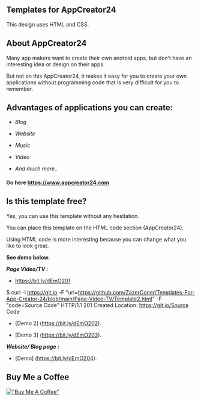 ## Templates for AppCreator24

This design uses HTML and CSS.

## About AppCreator24

Many app makers want to create their own android apps, but don’t have an interesting idea or design on their apps. 

But not on this AppCreator24, it makes it easy for you to create your own applications without programming code that is very difficult for you to remember. 

## Advantages of applications you can create: 

- _Blog_

- _Website_

- _Music_ 

- _Video_

- _And much more.._

#### Go here https://www.appcreator24.com

## Is this template free?

Yes, you can use this template without any hesitation.

You can place this template on the HTML code section (AppCreator24).

Using HTML code is more interesting because you can change what you like to look great.

**See demo below.**

**_Page Video/TV :_**

- https://bit.ly/dEmO201

$ curl -i https://git.io -F "url=https://github.com/ZazerConer/Templates-For-App-Creator-24/blob/main/Page-Video-TV/Template2.html" 
-F "code=Source Code"
HTTP/1.1 201 Created
Location: https://git.io/Source Code

- [Demo 2]
(https://bit.ly/dEmO202).

- [Demo 3]
(https://bit.ly/dEmO203).

**_Website/ Blog page :_**

- [Demo]
(https://bit.ly/dEmO204).

## Buy Me a Coffee

[!["Buy Me A Coffee"](https://www.buymeacoffee.com/assets/img/custom_images/orange_img.png)](https://www.buymeacoffee.com/zaidzer9k)
